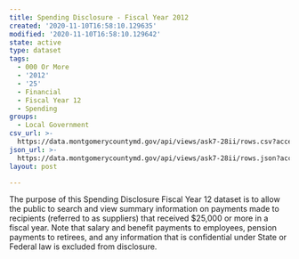 ```yaml
---
title: Spending Disclosure - Fiscal Year 2012
created: '2020-11-10T16:58:10.129635'
modified: '2020-11-10T16:58:10.129642'
state: active
type: dataset
tags:
  - 000 Or More
  - '2012'
  - '25'
  - Financial
  - Fiscal Year 12
  - Spending
groups:
  - Local Government
csv_url: >-
  https://data.montgomerycountymd.gov/api/views/ask7-28ii/rows.csv?accessType=DOWNLOAD
json_url: >-
  https://data.montgomerycountymd.gov/api/views/ask7-28ii/rows.json?accessType=DOWNLOAD
layout: post

---
```

The purpose of this Spending Disclosure Fiscal Year 12 dataset is to allow the public to search and view summary information on payments made to recipients (referred to as suppliers) that received $25,000 or more in a fiscal year. Note that salary and benefit payments to employees, pension payments to retirees, and any information that is confidential under State or Federal law is excluded from disclosure.
